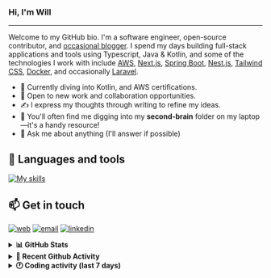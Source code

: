 ### Hi, I'm Will

---

Welcome to my GitHub bio. I'm a software engineer, open-source contributor, and [occasional blogger][blog]. I spend my days building full-stack applications and tools using Typescript, Java & Kotlin, and some of the technologies I work with include [AWS](https://aws.amazon.com/fr/), [Next.js](https://nextjs.org/), [Spring Boot](https://spring.io/projects/spring-boot), [Nest.js](https://nestjs.com/), [Tailwind CSS](https://github.com/tailwindlabs/tailwindcss), [Docker](https://www.docker.com/), and occasionally [Laravel](https://laravel.com/).

- 🔭 Currently diving into Kotlin, and AWS certifications.
- 👯 Open to new work and collaboration opportunities.
- ✍️ I express my thoughts through writing to refine my ideas.
- 🧠 You'll often find me digging into my **second-brain** folder on my laptop—it's a handy resource!
- 💬 Ask me about anything (I'll answer if possible)

## 🎨 Languages and tools

[![My skills](https://skillicons.dev/icons?i=typescript,js,nodejs,nest,java,kotlin,spring,python,fastapi,django,aws,docker,vscode,idea,tailwind&perline=15)](https://wilfriedago.dev/about#skills)

## 📫 Get in touch
[![web](https://img.shields.io/badge/WEBSITE-12100E?logo=google-earth&color=282A36)][website]
[![email](https://img.shields.io/badge/MAIL-12100E?logo=mailgun&color=282A36)][mail]
[![linkedin](https://img.shields.io/badge/LINKEDIN-12100E?logo=linkedin&color=282A36)][linkedin]


<details>
  <summary><b>📊 GitHub Stats</b></summary>
	<br/>
	<p align="left">
		<img width="49.5%" src="https://github-readme-stats.vercel.app/api?username=wilfriedago&show_icons=true&count_private=true&title_color=10b981&icon_color=10b981&theme=react&hide_border=true" />
		<img width="49.5%" src="https://streak-stats.demolab.com/?user=wilfriedago&hide_border=true&theme=react&ring=10b981&fire=fff&currStreakNum=fff&sideLabels=10b981&currStreakLabel=10b981&sideNums=fff" />
	</p>
</details>

<details>
  <summary><b>📅 Recent Github Activity</b></summary>
	<br>

<!--RECENT_ACTIVITY:last_update-->
Last Updated: Sunday, September 21st, 2025, 4:18:20 AM
<!--RECENT_ACTIVITY:last_update_end-->

<!--RECENT_ACTIVITY:start-->
1. ⬆️ Pushed 1 commit(s) to [wilfriedago/dotfiles](https://github.com/wilfriedago/dotfiles)<br>
2. ⭐ Starred [flowable/flowable-engine](https://github.com/flowable/flowable-engine)<br>
3. ⬆️ Pushed 152 commit(s) to [wilfriedago/kotlin-tutorials](https://github.com/wilfriedago/kotlin-tutorials)<br>
4. 🔱 Forked [wilfriedago/mifos-x-web-app-react](https://github.com/wilfriedago/mifos-x-web-app-react) from [openMF/mifos-x-web-app-react](https://github.com/openMF/mifos-x-web-app-react)<br>
5. ⭐ Starred [openMF/mifos-x-web-app-react](https://github.com/openMF/mifos-x-web-app-react)<br>
<!--RECENT_ACTIVITY:end-->
</details>

<details>
  <summary><b>🕐 Coding activity (last 7 days)</b></summary>
	<br>

<!--START_SECTION:waka-->

```python
Total Time: 21 hrs 30 mins

JavaScript     4 hrs 12 mins   ████▓░░░░░░░░░░░░░░░░░░░░   18.96 %
Java           3 hrs 5 mins    ███▒░░░░░░░░░░░░░░░░░░░░░   13.91 %
XML            2 hrs 26 mins   ██▓░░░░░░░░░░░░░░░░░░░░░░   11.02 %
SCSS           2 hrs 2 mins    ██▒░░░░░░░░░░░░░░░░░░░░░░   09.18 %
Bash           1 hr 22 mins    █▓░░░░░░░░░░░░░░░░░░░░░░░   06.20 %
HTML           56 mins         █░░░░░░░░░░░░░░░░░░░░░░░░   04.26 %
Other          42 mins         ▓░░░░░░░░░░░░░░░░░░░░░░░░   03.21 %
```

<!--END_SECTION:waka-->
</details>

[website]: https://wilfriedago.me
[linkedin]: https://linkedin.com/in/wilfriedago
[blog]: https://wilfriedago.me/blog
[mail]: mailto:hello@wilfriedago.me

